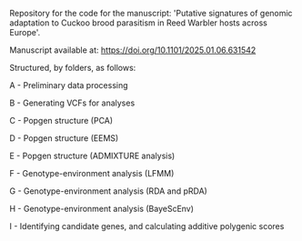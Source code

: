 Repository for the code for the manuscript: 'Putative signatures of genomic adaptation to Cuckoo brood parasitism in Reed Warbler hosts across Europe'.

Manuscript available at: https://doi.org/10.1101/2025.01.06.631542

Structured, by folders, as follows:

A - Preliminary data processing

B - Generating VCFs for analyses

C - Popgen structure (PCA)

D - Popgen structure (EEMS)

E - Popgen structure (ADMIXTURE analysis)

F - Genotype-environment analysis (LFMM)

G - Genotype-environment analysis (RDA and pRDA)

H - Genotype-environment analysis (BayeScEnv)

I - Identifying candidate genes, and calculating additive polygenic scores
